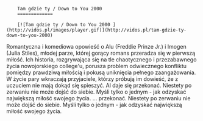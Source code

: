 
        Tam gdzie ty / Down to You 2000 
        =============
        
        [![Tam gdzie ty / Down to You 2000 ](http://vidos.pl/images/player.gif)](http://vidos.pl/tam-gdzie-ty-down-to-you-2000)
        
        
 Romantyczna i komediowa opowieść o Alu (Freddie Prinze Jr.) i Imogen (Julia Stiles), młodej parze, której gorący romans przeradza się w pierwszą miłość. Ich historia, rozgrywająca się na tle chaotycznego i przezabawnego życia nowojorskiego college'u, porusza problem odwiecznego konfliktu pomiędzy prawdziwą miłością i pokusą uniknięcia pełnego zaangażowania. W życie pary wkraczają przyjaciele, którzy próbują im dowieść, że z uczuciem nie mają dokąd się spieszyć. Al daje się przekonać. Niestety po zerwaniu nie może dojść do siebie. Myśli tylko o jednym - jak odzyskać największą miłość swojego życia.  ... przekonać. Niestety po zerwaniu nie może dojść do siebie. Myśli tylko o jednym - jak odzyskać największą miłość swojego życia.
    